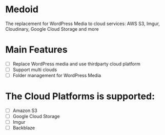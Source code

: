 Medoid
=

The replacement for WordPress Media to cloud services: AWS S3, Imgur, Cloudinary, Google Cloud Storage and more

# Main Features
- [ ] Replace WordPress media and use thirdparty cloud platform
- [ ] Support multi clouds
- [ ] Folder management for WordPress Media

# The Cloud Platforms is supported:
- [ ] Amazon S3
- [ ] Google Cloud Storage
- [ ] Imgur
- [ ] Backblaze